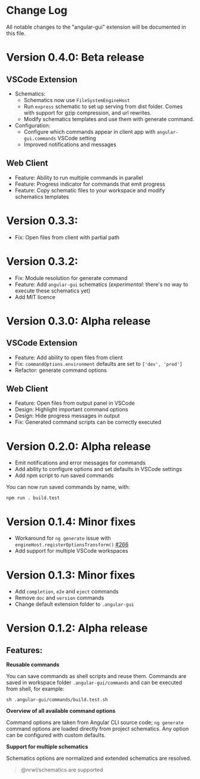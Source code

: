 # Change Log
All notable changes to the "angular-gui" extension will be documented in this file.

# Version 0.4.0: Beta release
## VSCode Extension
* Schematics: 
    * Schematics now use `FileSystemEngineHost`
    * Run `express` schematic to set up serving from dist folder. Comes with support for gzip compression, and url rewrites.
    * Modify schematics templates and use them with generate command.
* Configuration:
    * Configure which commands appear in client app with `angular-gui.commands` VSCode setting
    * Improved notifications and messages

## Web Client
* Feature: Ability to run multiple commands in parallel
* Feature: Progress indicator for commands that emit progress
* Feature: Copy schematic files to your workspace and modify schematics templates

# Version 0.3.3:
* Fix: Open files from client with partial path

# Version 0.3.2:
* Fix: Module resolution for generate command
* Feature: Add `angular-gui` schematics (*experimental*: there's no way to execute these schematics yet)
* Add MIT licence

# Version 0.3.0: Alpha release
## VSCode Extension
* Feature: Add ability to open files from client
* Fix: `commandOptions.environment` defaults are set to `['dev', 'prod']`
* Refactor: generate command options

## Web Client
* Feature: Open files from output panel in VSCode
* Design: Highlight important command options
* Design: Hide progress messages in output
* Fix: Generated command scripts can be correctly executed

# Version 0.2.0: Alpha release
* Emit notifications and error messages for commands
* Add ability to configure options and set defaults in VSCode settings
* Add npm script to run saved commands

You can now run saved commands by name, with:

    npm run . build.test

# Version 0.1.4: Minor fixes
* Workaround for `ng generate` issue with `engineHost.registerOptionsTransform()` [#266](https://github.com/angular/devkit/issues/266)
* Add support for multiple VSCode workspaces

# Version 0.1.3: Minor fixes
* Add `completion`, `e2e` and `eject` commands
* Remove `doc` and `version` commands
* Change default extension folder to `.angular-gui`

# Version 0.1.2: Alpha release
## Features:
**Reusable commands**

You can save commands as shell scripts and reuse them. Commands are saved in workspace folder `.angular-gui/commands` and can be executed from shell, for example:

    sh .angular-gui/commands/build.test.sh

**Overview of all available command options**

Command options are taken from Angular CLI source code; `ng generate` command options are loaded directly from project schematics. Any option can be configured with custom defaults.

**Support for multiple schematics**

Schematics options are normalized and extended schematics are resolved.

> @nrwl/schematics are supported
